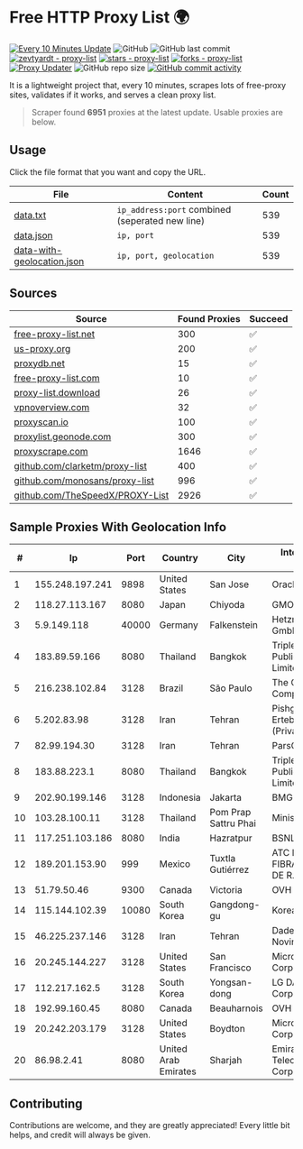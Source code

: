 
# Free HTTP Proxy List 🌍

[![Every 10 Minutes Update](https://github.com/mertguvencli/http-proxy-list/actions/workflows/main.yml/badge.svg?branch=main)](https://github.com/mertguvencli/http-proxy-list/actions/workflows/main.yml)
![GitHub](https://img.shields.io/github/license/mertguvencli/http-proxy-list)
![GitHub last commit](https://img.shields.io/github/last-commit/mertguvencli/http-proxy-list)
[![zevtyardt - proxy-list](https://img.shields.io/static/v1?label=zevtyardt&message=proxy-list&color=blue&logo=github)](https://github.com/zevtyardt/proxy-list "Go to GitHub repo")
[![stars - proxy-list](https://img.shields.io/github/stars/zevtyardt/proxy-list?style=social)](https://github.com/zevtyardt/proxy-list)
[![forks - proxy-list](https://img.shields.io/github/forks/zevtyardt/proxy-list?style=social)](https://github.com/zevtyardt/proxy-list)
[![Proxy Updater](https://github.com/zevtyardt/proxy-list/workflows/Proxy%20Updater/badge.svg)](https://github.com/zevtyardt/proxy-list/actions?query=workflow:"Proxy+Updater")
![GitHub repo size](https://img.shields.io/github/repo-size/zevtyardt/proxy-list)
[![GitHub commit activity](https://img.shields.io/github/commit-activity/m/zevtyardt/proxy-list?logo=commits)](https://github.com/zevtyardt/proxy-list/commits/main)

It is a lightweight project that, every 10 minutes, scrapes lots of free-proxy sites, validates if it works, and serves a clean proxy list.

> Scraper found **6951** proxies at the latest update. Usable proxies are below.

## Usage

Click the file format that you want and copy the URL.

|File|Content|Count|
|----|-------|-----|
|[data.txt](https://raw.githubusercontent.com/mertguvencli/http-proxy-list/main/proxy-list/data.txt)|`ip_address:port` combined (seperated new line)|539|
|[data.json](https://raw.githubusercontent.com/mertguvencli/http-proxy-list/main/proxy-list/data.json)|`ip, port`|539|
|[data-with-geolocation.json](https://raw.githubusercontent.com/mertguvencli/http-proxy-list/main/proxy-list/data-with-geolocation.json)|`ip, port, geolocation`|539|

## Sources

|Source|Found Proxies|Succeed|
|------|-------------|-------|
|[free-proxy-list.net](https://free-proxy-list.net)|300|✅|
|[us-proxy.org](https://www.us-proxy.org)|200|✅|
|[proxydb.net](http://proxydb.net)|15|✅|
|[free-proxy-list.com](https://free-proxy-list.com/?page=&port=&type%5B%5D=http&type%5B%5D=https&up_time=0&search=Search)|10|✅|
|[proxy-list.download](https://www.proxy-list.download/HTTP)|26|✅|
|[vpnoverview.com](https://vpnoverview.com/privacy/anonymous-browsing/free-proxy-servers)|32|✅|
|[proxyscan.io](https://www.proxyscan.io)|100|✅|
|[proxylist.geonode.com](https://proxylist.geonode.com/api/proxy-list?limit=300&page=1&sort_by=lastChecked&sort_type=desc&protocols=http,https)|300|✅|
|[proxyscrape.com](https://api.proxyscrape.com/v2/?request=displayproxies&protocol=http&timeout=10000&country=all&ssl=all&anonymity=all)|1646|✅|
|[github.com/clarketm/proxy-list](https://raw.githubusercontent.com/clarketm/proxy-list/master/proxy-list-raw.txt)|400|✅|
|[github.com/monosans/proxy-list](https://raw.githubusercontent.com/monosans/proxy-list/main/proxies/http.txt)|996|✅|
|[github.com/TheSpeedX/PROXY-List](https://raw.githubusercontent.com/TheSpeedX/PROXY-List/master/http.txt)|2926|✅|


## Sample Proxies With Geolocation Info

|#|Ip|Port|Country|City|Internet Service Provider|
|-|--|----|-------|----|-------------------------|
|1|155.248.197.241|9898|United States|San Jose|Oracle Corporation|
|2|118.27.113.167|8080|Japan|Chiyoda|GMO Internet, Inc.|
|3|5.9.149.118|40000|Germany|Falkenstein|Hetzner Online GmbH|
|4|183.89.59.166|8080|Thailand|Bangkok|Triple T Broadband Public Company Limited|
|5|216.238.102.84|3128|Brazil|São Paulo|The Constant Company|
|6|5.202.83.98|3128|Iran|Tehran|Pishgaman Toseeh Ertebatat Company (Private Joint Stock)|
|7|82.99.194.30|3128|Iran|Tehran|ParsOnline Co.|
|8|183.88.223.1|8080|Thailand|Bangkok|Triple T Broadband Public Company Limited|
|9|202.90.199.146|3128|Indonesia|Jakarta|BMG|
|10|103.28.100.11|3128|Thailand|Pom Prap Sattru Phai|Ministry of Interior|
|11|117.251.103.186|8080|India|Hazratpur|BSNL Internet|
|12|189.201.153.90|999|Mexico|Tuxtla Gutiérrez|ATC HOLDING FIBRA MEXICO, S. DE R.L. DE C.V.|
|13|51.79.50.46|9300|Canada|Victoria|OVH SAS|
|14|115.144.102.39|10080|South Korea|Gangdong-gu|Korea Telecom|
|15|46.225.237.146|3128|Iran|Tehran|Dadeh Gostar Asr Novin P.J.S. Co.|
|16|20.245.144.227|3128|United States|San Francisco|Microsoft Corporation|
|17|112.217.162.5|3128|South Korea|Yongsan-dong|LG DACOM Corporation|
|18|192.99.160.45|8080|Canada|Beauharnois|OVH SAS|
|19|20.242.203.179|3128|United States|Boydton|Microsoft Corporation|
|20|86.98.2.41|8080|United Arab Emirates|Sharjah|Emirates Telecommunications Corporation|



## Contributing

Contributions are welcome, and they are greatly appreciated! Every
little bit helps, and credit will always be given.


